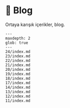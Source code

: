 # 📝 Blog

Ortaya karışık içerikler, blog.

```{toctree}
---
maxdepth: 2
glob: true
---
24/index.md
23/index.md
22/index.md
21/index.md
20/index.md
19/index.md
18/index.md
17/index.md
14/index.md
13/index.md
12/index.md
11/index.md
```
